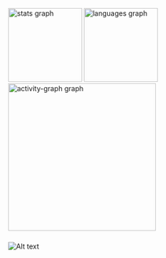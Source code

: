 <div align="left">
  <img src="https://github-readme-stats.vercel.app/api?username=vicvictorius&hide_title=false&hide_rank=false&show_icons=true&include_all_commits=true&count_private=true&disable_animations=false&theme=dark&locale=pt-br&hide_border=false&order=1" height="150" alt="stats graph"  />
  <img src="https://github-readme-stats.vercel.app/api/top-langs?username=vicvictorius&locale=pt-br&hide_title=false&layout=compact&card_width=320&langs_count=5&theme=dark&hide_border=false&order=2" height="150" alt="languages graph"  />
  <img src="https://github-readme-activity-graph.vercel.app/graph?username=vicvictorius&radius=16&theme=github-dark&area=true&order=5" height="300" alt="activity-graph graph"  />
</div>

###
![Alt text](https://spotify-recently-played-readme.vercel.app/api?user=93wpz4ezpn1b589th35f9zrs5)
